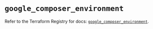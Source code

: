 # `google_composer_environment`

Refer to the Terraform Registry for docs: [`google_composer_environment`](https://registry.terraform.io/providers/hashicorp/google-beta/6.50.0/docs/resources/google_composer_environment).
